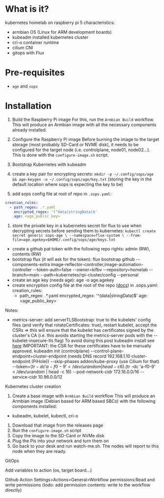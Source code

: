# What is it?
kubernetes homelab on raspberry pi 5
characteristics:
- armbian OS (Linux for ARM development boards)
- kubeadm installed kubernetes cluster
- cri-o container runtime
- cilium CNI
- gitops with Flux

# Pre-requisites
- `age` and `sops` 

# Installation
1. Build the Raspberry Pi image
For this, run the `Armbian Build` workflow. This will produce an Armbian image with all the necessary components already installed.
1. Configure the Raspberry Pi image
Before burning the image to the target storage (most probably SD-Card or NVME disk), it needs to be configured for the target node (i.e. controlplane, node01, node02...). This is done with the `configure-image.sh` script.
1. Bootstrap Kubernetes with kubeadm

1. create a key pair for encrypting secrets:
`mkdir -p ~/.config/sops/age && age-keygen -o ~/.config/sops/age/key.txt`
(storing the key in the default location where sops is expecting the key to be)

1. add sops config file at root of repo in `.sops.yaml`:
```yaml
creation_rules:
  - path_regex: .*.yaml
    encrypted_regex: '(^data|stringData)$'
    age: <age_public_key>
```

1. store the private key in a kubernetes secret for flux to use when decrypting secrets before sending them to kubernetes:
`kubectl create secret generic sops-age \
  --namespace=flux-system \
  --from-file=age.agekey=$HOME/.config/sops/age/keys.txt`
- create a github pat token with the following repo rights: admin (RW), contents (RW)
- bootstrap flux (it will ask for the token):
flux bootstrap github   --components-extra image-reflector-controller,image-automation-controller --token-auth=false   --owner=kifbv   --repository=homelab   --branch=main   --path=kubernetes/rpi-cluster/config   --personal
- create an age key (needs age): age -o age.agekey
- create encryption config file at the root of the repo ([docs](https://getsops.io/docs/#using-sopsyaml-conf-to-select-kms-pgp-and-age-for-new-files)) in .sops.yaml:
creation_rules:
  - path_regex: .*.yaml
    encrypted_regex: '^(data|stringData)$'
    age: <age_public_key>


Notes:
- metrics-server: add serverTLSBootstrap: true to the kubelets' config files (and verify that rotateCertificates: true), restart kubelet, accept the CSRs => this will ensure that the kubelet has certificates signed by the cluster's CA (i.e. this avoids starting the metrics-server pods with the --kubelet-insecure-tls flag)
To avoid doing this post kubeadm install see [here](https://kubernetes.io/docs/tasks/administer-cluster/kubeadm/kubeadm-certs/#kubelet-serving-certs) IMPORTANT: the CSR for these certificates have to be manually approved.
kubeadm init (controlplane)
--control-plane-endpoint=cluster-endpoint (needs DNS record 192.168.1.10  cluster-endpoint (PiHole))
--skip-phases addon/kube-proxy (use Cilium for that)
--token=$(tr -dc 'a-f0-9' < /dev/urandom | head -c 6).$(tr -dc 'a-f0-9' < /dev/urandom | head -c 16)
--pod-network-cidr 172.16.0.0/16
--service-cidr 10.96.0.0/12

Kubernetes cluster creation
1. Create a base image with `Armbian Build` workflow
This will produce an Armbian image (Debian based for ARM based SBCs) with the following components installed:
- kubeadm, kubelet, kubectl, cri-o
1. Download that image from the releases page
1. Run the `configure-image.sh` script
1. Copy the image to the SD-Card or NVMe disk
1. Plug the Pis into your network and turn them on
1. Go back to your desk and run watch-me.sh. The nodes will report to this node when they are ready.

GitOps

Add variables to action (os, target board...)


Github Action
Settings>Actions>General>Workflow permissions:Read and write permissions (todo: add permission contents: write to the workflow directly)
